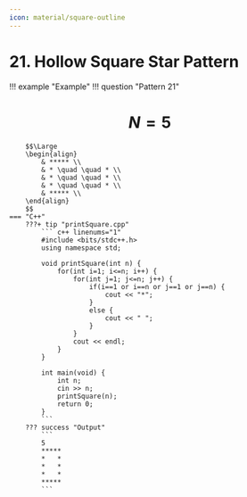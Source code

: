 ```yaml
---
icon: material/square-outline
---
```


# 21. Hollow Square Star Pattern

!!! example "Example"
    !!! question "Pattern 21"
        <h1 align="center">$N = 5$</h1>

        $$\Large
        \begin{align}
            & ***** \\
            & * \quad \quad * \\
            & * \quad \quad * \\
            & * \quad \quad * \\
            & ***** \\
        \end{align}
        $$
    === "C++"
        ???+ tip "printSquare.cpp"
            ``` c++ linenums="1"
            #include <bits/stdc++.h>
            using namespace std;

            void printSquare(int n) {
                for(int i=1; i<=n; i++) {
                    for(int j=1; j<=n; j++) {
                        if(i==1 or i==n or j==1 or j==n) {
                            cout << "*";
                        } 
                        else {
                            cout << " ";
                        }
                    }
                    cout << endl;
                }
            }

            int main(void) {
                int n;
                cin >> n;
                printSquare(n);
                return 0;
            }
            ```
        ??? success "Output"
            ```
            5
            *****
            *   *
            *   *
            *   *
            *****
            ```